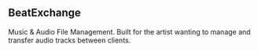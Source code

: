 ## BeatExchange

Music & Audio File Management. Built for the artist wanting to manage and transfer audio tracks between clients. 
 
